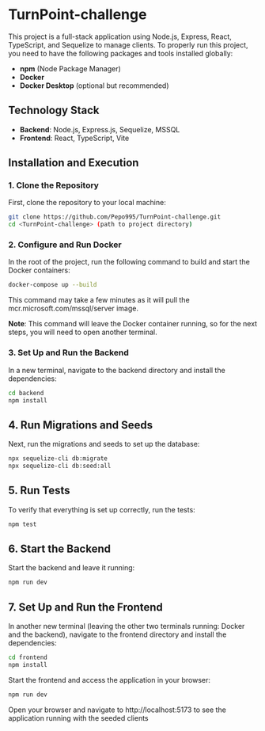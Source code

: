# TurnPoint-challenge

This project is a full-stack application using Node.js, Express, React, TypeScript, and Sequelize to manage clients. To properly run this project, you need to have the following packages and tools installed globally:

- **npm** (Node Package Manager)
- **Docker**
- **Docker Desktop** (optional but recommended)

## Technology Stack

- **Backend**: Node.js, Express.js, Sequelize, MSSQL
- **Frontend**: React, TypeScript, Vite

## Installation and Execution

### 1. Clone the Repository

First, clone the repository to your local machine:

```sh
git clone https://github.com/Pepo995/TurnPoint-challenge.git
cd <TurnPoint-challenge> (path to project directory)
```

### 2. Configure and Run Docker

In the root of the project, run the following command to build and start the Docker containers:

```sh
docker-compose up --build
```

This command may take a few minutes as it will pull the mcr.microsoft.com/mssql/server image.

**Note**: This command will leave the Docker container running, so for the next steps, you will need to open another terminal.

### 3. Set Up and Run the Backend
In a new terminal, navigate to the backend directory and install the dependencies:

```sh
cd backend
npm install
```

## 4. Run Migrations and Seeds
Next, run the migrations and seeds to set up the database:

```sh
npx sequelize-cli db:migrate
npx sequelize-cli db:seed:all
```

## 5. Run Tests
To verify that everything is set up correctly, run the tests:

```sh
npm test
```

## 6. Start the Backend
Start the backend and leave it running:

```sh
npm run dev
```

## 7. Set Up and Run the Frontend
In another new terminal (leaving the other two terminals running: Docker and the backend), navigate to the frontend directory and install the dependencies:

```sh
cd frontend
npm install
```

Start the frontend and access the application in your browser:

```sh
npm run dev
```

Open your browser and navigate to http://localhost:5173 to see the application running with the seeded clients
